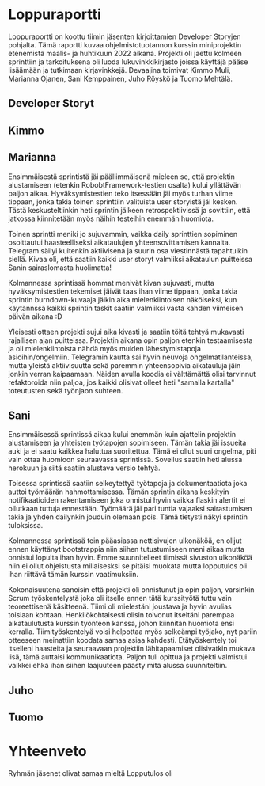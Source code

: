 # Loppuraportti

Loppuraportti on koottu tiimin jäsenten kirjoittamien Developer Storyjen pohjalta.
Tämä raportti kuvaa ohjelmistotuotannon kurssin miniprojektin etenemistä maalis- ja huhtikuun 2022 aikana. Projekti oli jaettu kolmeen sprinttiin ja tarkoituksena oli luoda lukuvinkkikirjasto joissa käyttäjä pääse lisäämään ja tutkimaan kirjavinkkejä. Devaajina toimivat Kimmo Muli, Marianna Ojanen, Sani Kemppainen, Juho Röyskö ja Tuomo Mehtälä.

## Developer Storyt

## Kimmo

## Marianna
Ensimmäisestä sprintistä jäi päällimmäisenä mieleen se, että projektin alustamiseen (etenkin RobobtFramework-testien osalta) kului yllättävän paljon aikaa. Hyväksymistestien teko itsessään jäi myös turhan viime tippaan, jonka takia toinen sprinttiin valituista user storyistä jäi kesken. Tästä keskusteltiinkin heti sprintin jälkeen retrospektiivissä ja sovittiin, että jatkossa kiinnitetään myös näihin testeihin enemmän huomiota.

Toinen sprintti meniki jo sujuvammin, vaikka daily sprinttien sopiminen osoittautui haasteelliseksi aikataulujen yhteensovittamisen kannalta. Telegram säilyi kuitenkin aktiivisena ja suurin osa viestinnästä tapahtuikin siellä. Kivaa oli, että saatiin kaikki user storyt valmiiksi aikataulun puitteissa Sanin sairaslomasta huolimatta!

Kolmannessa sprintissä hommat menivät kivan sujuvasti, mutta hyväksymistestien tekemiset jäivät taas ihan viime tippaan, jonka takia sprintin burndown-kuvaaja jäikin aika mielenkiintoisen näköiseksi, kun käytännssä kaikki sprintin taskit saatiin valmiiksi vasta kahden viimeisen päivän aikana :D

Yleisesti ottaen projekti sujui aika kivasti ja saatiin töitä tehtyä mukavasti rajallisen ajan puitteissa. Projektin aikana opin paljon etenkin testaamisesta ja oli mielenkiintoista nähdä myös muiden lähestymistapoja asioihin/ongelmiin. Telegramin kautta sai hyvin neuvoja ongelmatilanteissa, mutta yleistä aktiivisuutta sekä paremmin yhteensopivia aikatauluja jäin jonkin verran kaipaamaan. Näiden avulla koodia ei välttämättä olisi tarvinnut refaktoroida niin paljoa, jos kaikki olisivat olleet heti "samalla kartalla" toteutusten sekä työnjaon suhteen.

## Sani
Ensimmäisessä sprintissä aikaa kului enemmän kuin ajattelin projektin alustamiseen ja yhteisten työtapojen sopimiseen. Tämän takia jäi issueita auki ja ei saatu kaikkea haluttua suoritettua. Tämä ei ollut suuri ongelma, piti vain ottaa huomioon seuraavassa sprintissä. Sovellus saatiin heti alussa herokuun ja siitä saatiin alustava versio tehtyä.

Toisessa sprintissä saatiin selkeytettyä työtapoja ja dokumentaatiota joka auttoi työmäärän hahmottamisessa. Tämän sprintin aikana keskityin notifikaatioiden rakentamiseen joka onnistui hyvin vaikka flaskin alertit ei ollutkaan tuttuja ennestään. Työmäärä jäi pari tuntia vajaaksi sairastumisen takia ja yhden dailynkin jouduin olemaan pois. Tämä tietysti näkyi sprintin tuloksissa.

Kolmannessa sprintissä tein pääasiassa nettisivujen ulkonäköä, en olljut ennen käyttänyt bootstrappia niin siihen tutustumiseen meni aikaa mutta onnistui lopulta ihan hyvin. Emme suunnitelleet tiimissä sivuston ulkonäköä niin ei ollut ohjeistusta millaisesksi se pitäisi muokata mutta lopputulos oli ihan riittävä tämän kurssin vaatimuksiin.

Kokonaisuutena sanoisin että projekti oli onnistunut ja opin paljon, varsinkin Scrum työskentelystä joka oli itselle ennen tätä kurssityötä tuttu vain teoreettisenä käsitteenä. Tiimi oli mielestäni joustava ja hyvin avulias toisiaan kohtaan. Henkilökohtaisesti olisin toivonut itseltäni parempaa aikataulutusta kurssin työnteon kanssa, johon kiinnitän huomiota ensi kerralla. Tiimityöskentelyä voisi helpottaa myös selkeämpi työjako, nyt pariin otteeseen meinattiin koodata samaa asiaa kahdesti. Etätyöskentely toi itselleni haasteita ja seuraavaan projektiin lähitapaamiset olisivatkin mukava lisä, tämä auttaisi kommunikaatiota. Paljon tuli opittua ja projekti valmistui vaikkei ehkä ihan siihen laajuuteen päästy mitä alussa suunniteltiin.

## Juho

## Tuomo

# Yhteenveto

Ryhmän jäsenet olivat samaa mieltä
Lopputulos oli 
